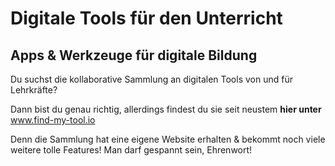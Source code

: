 # Digitale Tools für den Unterricht
## Apps & Werkzeuge für digitale Bildung
Du suchst die kollaborative Sammlung an digitalen Tools von und für Lehrkräfte?

Dann bist du genau richtig, allerdings findest du sie seit neustem **hier unter** www.find-my-tool.io

Denn die Sammlung hat eine eigene Website erhalten & bekommt noch viele weitere tolle Features! Man darf gespannt sein, Ehrenwort!
